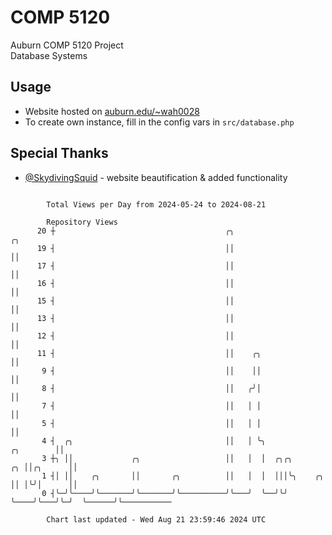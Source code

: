 # COMP 5120
Auburn COMP 5120 Project  
Database Systems

## Usage
- Website hosted on [auburn.edu/~wah0028](https://webhome.auburn.edu/~wah0028/)
- To create own instance, fill in the config vars in `src/database.php`

## Special Thanks
- [@SkydivingSquid](https://github.com/SkydivingSquid) - website beautification & added functionality

```

        Total Views per Day from 2024-05-24 to 2024-08-21

        Repository Views
      20 ┼                                      ╭╮                                    ╭╮
      19 ┤                                      ││                                    ││
      17 ┤                                      ││                                    ││
      16 ┤                                      ││                                    ││
      15 ┤                                      ││                                    ││
      13 ┤                                      ││                                    ││
      12 ┤                                      ││                                    ││
      11 ┤                                      ││    ╭╮                              ││
       9 ┤                                      ││    ││                              ││
       8 ┤                                      ││   ╭╯│                              ││
       7 ┤                                      ││   │ │                              ││
       5 ┤                                      ││   │ │                              ││
       4 ┤  ╭╮                                  ││   │ ╰╮                   ╭╮        ││
       3 ┼╮ ││             ╭╮                   ││   │  │  ╭╮╭╮          ╭╮ ││╭╮      ││
       1 ┤│ ││    ╭╮       ││       ╭╮          ││   │  │  │││╰╮    ╭╮   ││ │╰╯│      ││
       0 ┤╰─╯╰────╯╰───────╯╰───────╯╰──────────╯╰───╯  ╰──╯╰╯ ╰────╯╰───╯╰─╯  ╰──────╯╰───────────

        Chart last updated - Wed Aug 21 23:59:46 2024 UTC
        
```
